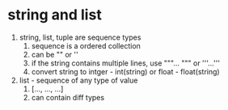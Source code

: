 #  string and list
1. string, list, tuple are sequence types
	1. sequence is a ordered collection
	2. can be "" or '' 
	3. if the string contains multiple lines, use """... """ or '''...'''
	4. convert string to intger - int(string) or float - float(string)
2. list - sequence of any type of value
	1. [..., ..., ...]
	2. can contain diff types  